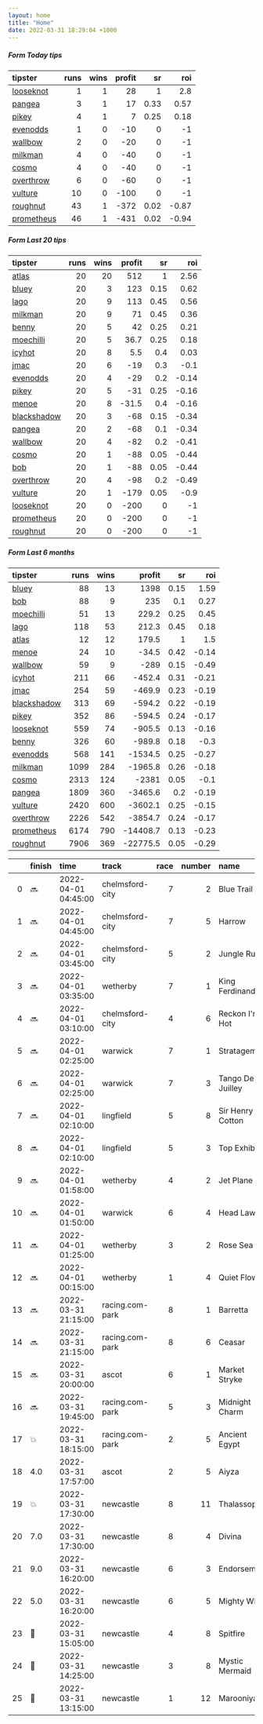 ```yaml
---   
layout: home  
title: "Home"   
date: 2022-03-31 18:29:04 +1000  
---   
```



##### Form Today tips   

| tipster                                                       |   runs |   wins |   profit |   sr |   roi |
|:--------------------------------------------------------------|-------:|-------:|---------:|-----:|------:|
| [looseknot](https://mrwayneo.github.io/tips/looseknot.html)   |      1 |      1 |       28 | 1    |  2.8  |
| [pangea](https://mrwayneo.github.io/tips/pangea.html)         |      3 |      1 |       17 | 0.33 |  0.57 |
| [pikey](https://mrwayneo.github.io/tips/pikey.html)           |      4 |      1 |        7 | 0.25 |  0.18 |
| [evenodds](https://mrwayneo.github.io/tips/evenodds.html)     |      1 |      0 |      -10 | 0    | -1    |
| [wallbow](https://mrwayneo.github.io/tips/wallbow.html)       |      2 |      0 |      -20 | 0    | -1    |
| [milkman](https://mrwayneo.github.io/tips/milkman.html)       |      4 |      0 |      -40 | 0    | -1    |
| [cosmo](https://mrwayneo.github.io/tips/cosmo.html)           |      4 |      0 |      -40 | 0    | -1    |
| [overthrow](https://mrwayneo.github.io/tips/overthrow.html)   |      6 |      0 |      -60 | 0    | -1    |
| [vulture](https://mrwayneo.github.io/tips/vulture.html)       |     10 |      0 |     -100 | 0    | -1    |
| [roughnut](https://mrwayneo.github.io/tips/roughnut.html)     |     43 |      1 |     -372 | 0.02 | -0.87 |
| [prometheus](https://mrwayneo.github.io/tips/prometheus.html) |     46 |      1 |     -431 | 0.02 | -0.94 |

##### Form Last 20 tips   

| tipster                                                         |   runs |   wins |   profit |   sr |   roi |
|:----------------------------------------------------------------|-------:|-------:|---------:|-----:|------:|
| [atlas](https://mrwayneo.github.io/tips/atlas.html)             |     20 |     20 |    512   | 1    |  2.56 |
| [bluey](https://mrwayneo.github.io/tips/bluey.html)             |     20 |      3 |    123   | 0.15 |  0.62 |
| [lago](https://mrwayneo.github.io/tips/lago.html)               |     20 |      9 |    113   | 0.45 |  0.56 |
| [milkman](https://mrwayneo.github.io/tips/milkman.html)         |     20 |      9 |     71   | 0.45 |  0.36 |
| [benny](https://mrwayneo.github.io/tips/benny.html)             |     20 |      5 |     42   | 0.25 |  0.21 |
| [moechilli](https://mrwayneo.github.io/tips/moechilli.html)     |     20 |      5 |     36.7 | 0.25 |  0.18 |
| [icyhot](https://mrwayneo.github.io/tips/icyhot.html)           |     20 |      8 |      5.5 | 0.4  |  0.03 |
| [jmac](https://mrwayneo.github.io/tips/jmac.html)               |     20 |      6 |    -19   | 0.3  | -0.1  |
| [evenodds](https://mrwayneo.github.io/tips/evenodds.html)       |     20 |      4 |    -29   | 0.2  | -0.14 |
| [pikey](https://mrwayneo.github.io/tips/pikey.html)             |     20 |      5 |    -31   | 0.25 | -0.16 |
| [menoe](https://mrwayneo.github.io/tips/menoe.html)             |     20 |      8 |    -31.5 | 0.4  | -0.16 |
| [blackshadow](https://mrwayneo.github.io/tips/blackshadow.html) |     20 |      3 |    -68   | 0.15 | -0.34 |
| [pangea](https://mrwayneo.github.io/tips/pangea.html)           |     20 |      2 |    -68   | 0.1  | -0.34 |
| [wallbow](https://mrwayneo.github.io/tips/wallbow.html)         |     20 |      4 |    -82   | 0.2  | -0.41 |
| [cosmo](https://mrwayneo.github.io/tips/cosmo.html)             |     20 |      1 |    -88   | 0.05 | -0.44 |
| [bob](https://mrwayneo.github.io/tips/bob.html)                 |     20 |      1 |    -88   | 0.05 | -0.44 |
| [overthrow](https://mrwayneo.github.io/tips/overthrow.html)     |     20 |      4 |    -98   | 0.2  | -0.49 |
| [vulture](https://mrwayneo.github.io/tips/vulture.html)         |     20 |      1 |   -179   | 0.05 | -0.9  |
| [looseknot](https://mrwayneo.github.io/tips/looseknot.html)     |     20 |      0 |   -200   | 0    | -1    |
| [prometheus](https://mrwayneo.github.io/tips/prometheus.html)   |     20 |      0 |   -200   | 0    | -1    |
| [roughnut](https://mrwayneo.github.io/tips/roughnut.html)       |     20 |      0 |   -200   | 0    | -1    |

##### Form Last 6 months   

| tipster                                                         |   runs |   wins |   profit |   sr |   roi |
|:----------------------------------------------------------------|-------:|-------:|---------:|-----:|------:|
| [bluey](https://mrwayneo.github.io/tips/bluey.html)             |     88 |     13 |   1398   | 0.15 |  1.59 |
| [bob](https://mrwayneo.github.io/tips/bob.html)                 |     88 |      9 |    235   | 0.1  |  0.27 |
| [moechilli](https://mrwayneo.github.io/tips/moechilli.html)     |     51 |     13 |    229.2 | 0.25 |  0.45 |
| [lago](https://mrwayneo.github.io/tips/lago.html)               |    118 |     53 |    212.3 | 0.45 |  0.18 |
| [atlas](https://mrwayneo.github.io/tips/atlas.html)             |     12 |     12 |    179.5 | 1    |  1.5  |
| [menoe](https://mrwayneo.github.io/tips/menoe.html)             |     24 |     10 |    -34.5 | 0.42 | -0.14 |
| [wallbow](https://mrwayneo.github.io/tips/wallbow.html)         |     59 |      9 |   -289   | 0.15 | -0.49 |
| [icyhot](https://mrwayneo.github.io/tips/icyhot.html)           |    211 |     66 |   -452.4 | 0.31 | -0.21 |
| [jmac](https://mrwayneo.github.io/tips/jmac.html)               |    254 |     59 |   -469.9 | 0.23 | -0.19 |
| [blackshadow](https://mrwayneo.github.io/tips/blackshadow.html) |    313 |     69 |   -594.2 | 0.22 | -0.19 |
| [pikey](https://mrwayneo.github.io/tips/pikey.html)             |    352 |     86 |   -594.5 | 0.24 | -0.17 |
| [looseknot](https://mrwayneo.github.io/tips/looseknot.html)     |    559 |     74 |   -905.5 | 0.13 | -0.16 |
| [benny](https://mrwayneo.github.io/tips/benny.html)             |    326 |     60 |   -989.8 | 0.18 | -0.3  |
| [evenodds](https://mrwayneo.github.io/tips/evenodds.html)       |    568 |    141 |  -1534.5 | 0.25 | -0.27 |
| [milkman](https://mrwayneo.github.io/tips/milkman.html)         |   1099 |    284 |  -1965.8 | 0.26 | -0.18 |
| [cosmo](https://mrwayneo.github.io/tips/cosmo.html)             |   2313 |    124 |  -2381   | 0.05 | -0.1  |
| [pangea](https://mrwayneo.github.io/tips/pangea.html)           |   1809 |    360 |  -3465.6 | 0.2  | -0.19 |
| [vulture](https://mrwayneo.github.io/tips/vulture.html)         |   2420 |    600 |  -3602.1 | 0.25 | -0.15 |
| [overthrow](https://mrwayneo.github.io/tips/overthrow.html)     |   2226 |    542 |  -3854.7 | 0.24 | -0.17 |
| [prometheus](https://mrwayneo.github.io/tips/prometheus.html)   |   6174 |    790 | -14408.7 | 0.13 | -0.23 |
| [roughnut](https://mrwayneo.github.io/tips/roughnut.html)       |   7906 |    369 | -22775.5 | 0.05 | -0.29 |

|    | finish            | time                | track           |   race |   number | name             |   odds | tipster            |
|---:|:------------------|:--------------------|:----------------|-------:|---------:|:-----------------|-------:|:-------------------|
|  0 | :soon:            | 2022-04-01 04:45:00 | chelmsford-city |      7 |        2 | Blue Trail       |   2.5  | evenodds,overthrow |
|  1 | :soon:            | 2022-04-01 04:45:00 | chelmsford-city |      7 |        5 | Harrow           |   2.7  | vulture            |
|  2 | :soon:            | 2022-04-01 03:45:00 | chelmsford-city |      5 |        2 | Jungle Run       |   2    | vulture            |
|  3 | :soon:            | 2022-04-01 03:35:00 | wetherby        |      7 |        1 | King Ferdinand   |   3.4  | vulture            |
|  4 | :soon:            | 2022-04-01 03:10:00 | chelmsford-city |      4 |        6 | Reckon I'm Hot   |   7.5  | vulture            |
|  5 | :soon:            | 2022-04-01 02:25:00 | warwick         |      7 |        1 | Stratagem        |   1.8  | overthrow          |
|  6 | :soon:            | 2022-04-01 02:25:00 | warwick         |      7 |        3 | Tango De Juilley |   8    | overthrow          |
|  7 | :soon:            | 2022-04-01 02:10:00 | lingfield       |      5 |        8 | Sir Henry Cotton |   4.6  | vulture            |
|  8 | :soon:            | 2022-04-01 02:10:00 | lingfield       |      5 |        3 | Top Exhibit      |   6.5  | vulture            |
|  9 | :soon:            | 2022-04-01 01:58:00 | wetherby        |      4 |        2 | Jet Plane        |   4.8  | overthrow          |
| 10 | :soon:            | 2022-04-01 01:50:00 | warwick         |      6 |        4 | Head Law         |   3.3  | milkman            |
| 11 | :soon:            | 2022-04-01 01:25:00 | wetherby        |      3 |        2 | Rose Sea Has     |   2.5  | pangea             |
| 12 | :soon:            | 2022-04-01 00:15:00 | wetherby        |      1 |        4 | Quiet Flow       |   5.5  | overthrow          |
| 13 | :soon:            | 2022-03-31 21:15:00 | racing.com-park |      8 |        1 | Barretta         |   2.5  | milkman            |
| 14 | :soon:            | 2022-03-31 21:15:00 | racing.com-park |      8 |        6 | Ceasar           |   3.9  | vulture            |
| 15 | :soon:            | 2022-03-31 20:00:00 | ascot           |      6 |        1 | Market Stryke    |   2.3  | pangea             |
| 16 | :soon:            | 2022-03-31 19:45:00 | racing.com-park |      5 |        3 | Midnight Charm   |   1.91 | milkman            |
| 17 | :boom:            | 2022-03-31 18:15:00 | racing.com-park |      2 |        5 | Ancient Egypt    |   3.75 | looseknot          |
| 18 | 4.0               | 2022-03-31 17:57:00 | ascot           |      2 |        5 | Aiyza            |   4.4  | milkman            |
| 19 | :boom:            | 2022-03-31 17:30:00 | newcastle       |      8 |       11 | Thalassophile    |   7.5  | pangea,pikey       |
| 20 | 7.0               | 2022-03-31 17:30:00 | newcastle       |      8 |        4 | Divina           |  18    | wallbow            |
| 21 | 9.0               | 2022-03-31 16:20:00 | newcastle       |      6 |        3 | Endorsement      |   2.4  | vulture,wallbow    |
| 22 | 5.0               | 2022-03-31 16:20:00 | newcastle       |      6 |        5 | Mighty Willie    |  18    | pikey              |
| 23 | :2nd_place_medal: | 2022-03-31 15:05:00 | newcastle       |      4 |        8 | Spitfire         |   2.75 | pikey              |
| 24 | :3rd_place_medal: | 2022-03-31 14:25:00 | newcastle       |      3 |        8 | Mystic Mermaid   |   2.3  | vulture            |
| 25 | :2nd_place_medal: | 2022-03-31 13:15:00 | newcastle       |      1 |       12 | Marooniyah       |   3.9  | pikey              |